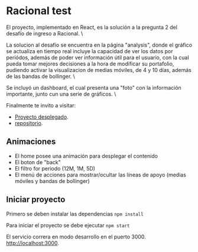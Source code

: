 # Racional test

El proyecto, implementado en React, es la solución a la pregunta 2 del desafío de ingreso a Racional. \

La solucion al desafío se encuentra en la página "analysis", donde el gráfico se actualiza en tiempo real
incluye la capacidad de ver los datos por periódos, además de poder ver información útil 
para el usuario, con la cual pueda tomar mejores decisiones a la hora de modificar su portafolio, pudiendo activar la visualizacion de
medias móviles, de 4 y 10 días, además de las bandas de bollinger. \

Se incluyó un dashboard, el cual presenta una "foto" con la información importante, junto cun una serie de gráficos. \

Finalmente te invito a visitar:
- [Proyecto desplegado](https://inquisitive-clafoutis-0922fc.netlify.app).
- [repositorio](https://github.com/marcogamaliel/rc-test).

## Animaciones

- El home posee una animación para desplegar el contenido
- El boton de "back"
- El filtro for periodo (12M, 1M, 5D)
- El menú de acciones para mostrar/ocultar las líneas de apoyo (medias móviles y bandas de bollinger)

## Iniciar proyecto
Primero se deben instalar las dependencias
`npm install`

Para iniciar el proyecto se debe ejecutar
`npm start`

El servicio correra en modo desarrollo en el puerto 3000.\
[http://localhost:3000](http://localhost:3000).
